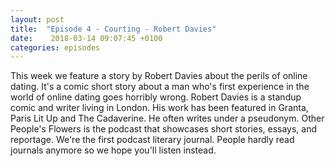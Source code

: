 ```yaml
---
layout: post
title:  "Episode 4 - Courting - Robert Davies"
date:    2018-03-14 09:07:45 +0100
categories: episodes
---
```


This week we feature a story by Robert Davies about the perils of
online dating. It's a comic short story about a man who's first
experience in the world of online dating goes horribly wrong. Robert
Davies is a standup comic and writer living in London. His work has
been featured in Granta, Paris Lit Up and The Cadaverine. He often
writes under a pseudonym. Other People's Flowers is the podcast that
showcases short stories, essays, and reportage. We're the first
podcast literary journal. People hardly read journals anymore so we
hope you'll listen instead.
